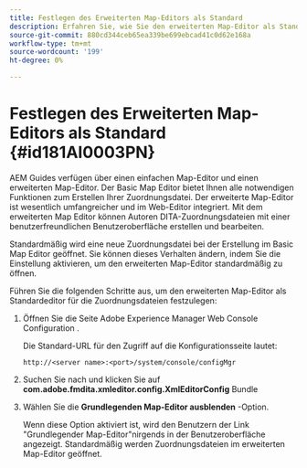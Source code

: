 ```yaml
---
title: Festlegen des Erweiterten Map-Editors als Standard
description: Erfahren Sie, wie Sie den erweiterten Map-Editor als Standard festlegen.
source-git-commit: 880cd344ceb65ea339be699ebcad41c0d62e168a
workflow-type: tm+mt
source-wordcount: '199'
ht-degree: 0%

---
```


# Festlegen des Erweiterten Map-Editors als Standard {#id181AI0003PN}

AEM Guides verfügen über einen einfachen Map-Editor und einen erweiterten Map-Editor. Der Basic Map Editor bietet Ihnen alle notwendigen Funktionen zum Erstellen Ihrer Zuordnungsdatei. Der erweiterte Map-Editor ist wesentlich umfangreicher und im Web-Editor integriert. Mit dem erweiterten Map Editor können Autoren DITA-Zuordnungsdateien mit einer benutzerfreundlichen Benutzeroberfläche erstellen und bearbeiten.

Standardmäßig wird eine neue Zuordnungsdatei bei der Erstellung im Basic Map Editor geöffnet. Sie können dieses Verhalten ändern, indem Sie die Einstellung aktivieren, um den erweiterten Map-Editor standardmäßig zu öffnen.

Führen Sie die folgenden Schritte aus, um den erweiterten Map-Editor als Standardeditor für die Zuordnungsdateien festzulegen:

1. Öffnen Sie die Seite Adobe Experience Manager Web Console Configuration .

   Die Standard-URL für den Zugriff auf die Konfigurationsseite lautet:

   ```http
   http://<server name>:<port>/system/console/configMgr
   ```

1. Suchen Sie nach und klicken Sie auf **com.adobe.fmdita.xmleditor.config.XmlEditorConfig** Bundle

1. Wählen Sie die **Grundlegenden Map-Editor ausblenden** -Option.

   Wenn diese Option aktiviert ist, wird den Benutzern der Link &quot;Grundlegender Map-Editor&quot;nirgends in der Benutzeroberfläche angezeigt. Standardmäßig werden Zuordnungsdateien im erweiterten Map-Editor geöffnet.
